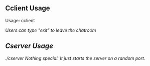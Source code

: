 ## Cclient Usage
Usage: cclient <address> <port> <nickname>
Users can type "exit" to leave the chatroom
  
## Cserver Usage
./cserver
Nothing special. It just starts the server on a random port.
